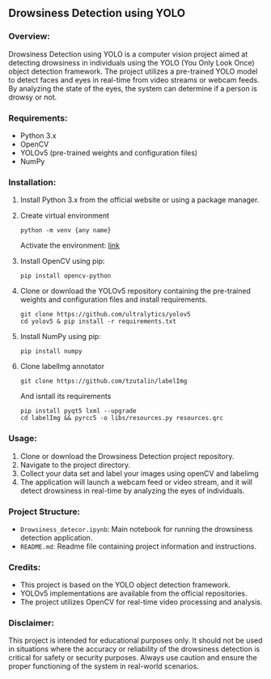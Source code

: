 ## Drowsiness Detection using YOLO

### Overview:
Drowsiness Detection using YOLO is a computer vision project aimed at detecting drowsiness in individuals using the YOLO (You Only Look Once) object detection framework. The project utilizes a pre-trained YOLO model to detect faces and eyes in real-time from video streams or webcam feeds. By analyzing the state of the eyes, the system can determine if a person is drowsy or not.

### Requirements:
- Python 3.x
- OpenCV
- YOLOv5 (pre-trained weights and configuration files)
- NumPy

### Installation:
1. Install Python 3.x from the official website or using a package manager.
2. Create virtual environment 
   ```
   python -m venv {any name}
   ```
   Activate the environment: [link](https://docs.python.org/3/library/venv.html#:~:text=A%20virtual%20environment%20may,containing%20the%20virtual%20environment)

2. Install OpenCV using pip:
   ```
   pip install opencv-python
   ```
3. Clone or download the YOLOv5 repository containing the pre-trained weights and configuration files and install requirements.
    ```
    git clone https://github.com/ultralytics/yolov5
    cd yolov5 & pip install -r requirements.txt
    ```
4. Install NumPy using pip:
   ```
   pip install numpy
   ```
5. Clone labelImg annotator
    ```
    git clone https://github.com/tzutalin/labelImg

    ```
    And isntall its requirements
    ```
    pip install pyqt5 lxml --upgrade
    cd labelImg && pyrcc5 -o libs/resources.py resources.qrc
    ```

### Usage:
1. Clone or download the Drowsiness Detection project repository.
2. Navigate to the project directory.
4. Collect your data set and label your images using openCV and labelimg
5. The application will launch a webcam feed or video stream, and it will detect drowsiness in real-time by analyzing the eyes of individuals.

### Project Structure:
- `Drowsiness_detecor.ipynb`: Main notebook for running the drowsiness detection application.
- `README.md`: Readme file containing project information and instructions.

### Credits:
- This project is based on the YOLO object detection framework.
- YOLOv5 implementations are available from the official repositories.
- The project utilizes OpenCV for real-time video processing and analysis.

### Disclaimer:
This project is intended for educational purposes only. It should not be used in situations where the accuracy or reliability of the drowsiness detection is critical for safety or security purposes. Always use caution and ensure the proper functioning of the system in real-world scenarios.